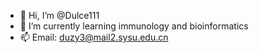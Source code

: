 - 👋 Hi, I’m @Dulce111
- 🌱 I’m currently learning immunology and bioinformatics
- 📫 Email: duzy3@mail2.sysu.edu.cn

<!---
Dulce111/Dulce111 is a ✨ special ✨ repository because its `README.md` (this file) appears on your GitHub profile.
You can click the Preview link to take a look at your changes.
--->
